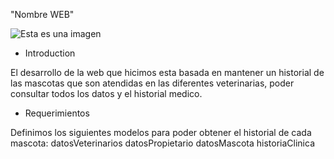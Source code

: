 "Nombre WEB"

![Esta es una imagen](https://i.pinimg.com/474x/b9/5e/24/b95e24e8fec8077788d919123c60a48c.jpg)

* Introduction

El desarrollo de la web que hicimos esta basada en mantener un historial de las mascotas que son atendidas en las diferentes veterinarias, poder consultar todos los datos y el historial medico.

 * Requerimientos
 
 Definimos los siguientes modelos para poder obtener el historial de cada mascota:
  datosVeterinarios
  datosPropietario
  datosMascota
  historiaClinica
  
